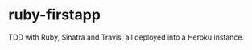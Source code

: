 ruby-firstapp
=============

TDD with Ruby, Sinatra and Travis, all deployed into a Heroku instance.
